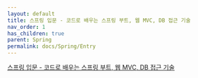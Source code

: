 ```yaml
---
layout: default
title: 스프링 입문 - 코드로 배우는 스프링 부트, 웹 MVC, DB 접근 기술
nav_order: 1
has_children: true
parent: Spring
permalink: docs/Spring/Entry
---
```

[스프링 입문 - 코드로 배우는 스프링 부트, 웹 MVC, DB 접근 기술](https://www.inflearn.com/course/%EC%8A%A4%ED%94%84%EB%A7%81-%EC%9E%85%EB%AC%B8-%EC%8A%A4%ED%94%84%EB%A7%81%EB%B6%80%ED%8A%B8/)